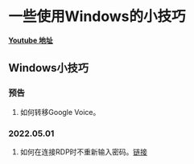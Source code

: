 # 一些使用Windows的小技巧

 [**Youtube 地址**](https://www.youtube.com/user/weitungwang/videos) 


## Windows小技巧




### 预告
1. 如何转移Google Voice。




### 2022.05.01
1. 如何在连接RDP时不重新输入密码。[链接](https://youtu.be/xQXrSC9vQfg)
